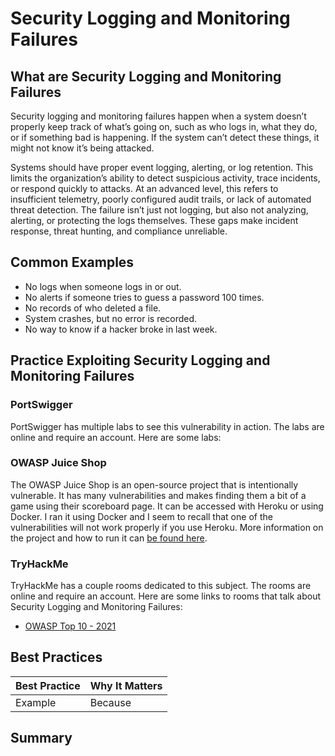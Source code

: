 # Security Logging and Monitoring Failures

## What are Security Logging and Monitoring Failures

Security logging and monitoring failures happen when a system doesn’t properly keep track of what’s going on, such as who logs in, what they do, or if something bad is happening. If the system can’t detect these things, it might not know it’s being attacked.

Systems should have proper event logging, alerting, or log retention. This limits the organization’s ability to detect suspicious activity, trace incidents, or respond quickly to attacks. At an advanced level, this refers to insufficient telemetry, poorly configured audit trails, or lack of automated threat detection. The failure isn’t just not logging, but also not analyzing, alerting, or protecting the logs themselves. These gaps make incident response, threat hunting, and compliance unreliable.

## Common Examples

- No logs when someone logs in or out.
- No alerts if someone tries to guess a password 100 times.
- No records of who deleted a file.
- System crashes, but no error is recorded.
- No way to know if a hacker broke in last week.

## Practice Exploiting Security Logging and Monitoring Failures

### PortSwigger

PortSwigger has multiple labs to see this vulnerability in action. The labs are online and require an account. Here are some labs:

### OWASP Juice Shop

The OWASP Juice Shop is an open-source project that is intentionally vulnerable. It has many vulnerabilities and makes finding them a bit of a game using their scoreboard page. It can be accessed with Heroku or using Docker. I ran it using Docker and I seem to recall that one of the vulnerabilities will not work properly if you use Heroku. More information on the project and how to run it can [be found here](https://owasp.org/www-project-juice-shop/).

### TryHackMe

TryHackMe has a couple rooms dedicated to this subject. The rooms are online and require an account. Here are some links to rooms that talk about Security Logging and Monitoring Failures:

- [OWASP Top 10 - 2021](https://tryhackme.com/room/owasptop102021)

## Best Practices

| Best Practice | Why It Matters |
| ------------- | -------------- |
| Example | Because |

## Summary
